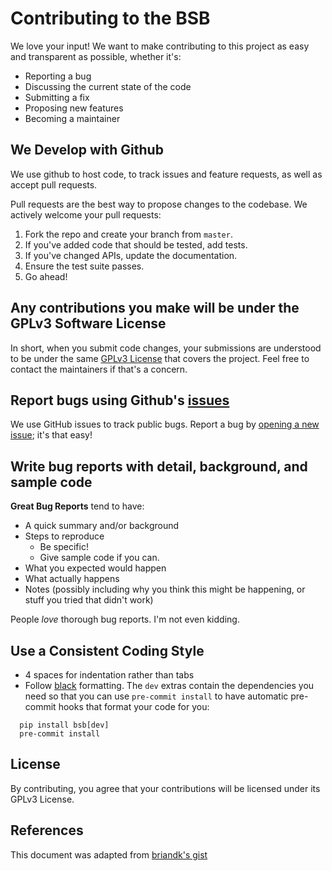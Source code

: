 # Contributing to the BSB
We love your input! We want to make contributing to this project as easy and transparent as possible, whether it's:

- Reporting a bug
- Discussing the current state of the code
- Submitting a fix
- Proposing new features
- Becoming a maintainer

## We Develop with Github
We use github to host code, to track issues and feature requests, as well as accept pull requests.

Pull requests are the best way to propose changes to the codebase. We actively welcome your pull requests:

1. Fork the repo and create your branch from `master`.
2. If you've added code that should be tested, add tests.
3. If you've changed APIs, update the documentation.
4. Ensure the test suite passes.
5. Go ahead!

## Any contributions you make will be under the GPLv3 Software License
In short, when you submit code changes, your submissions are understood to be under the same [GPLv3 License](https://www.gnu.org/licenses/gpl-3.0.en.html) that covers the project. Feel free to contact the maintainers if that's a concern.

## Report bugs using Github's [issues](https://github.com/dbbs-lab/bsb/issues)
We use GitHub issues to track public bugs. Report a bug by [opening a new issue](https://github.com/dbbs-lab/bsb/issues/new); it's that easy!

## Write bug reports with detail, background, and sample code

**Great Bug Reports** tend to have:

- A quick summary and/or background
- Steps to reproduce
  - Be specific!
  - Give sample code if you can.
- What you expected would happen
- What actually happens
- Notes (possibly including why you think this might be happening, or stuff you tried that didn't work)

People *love* thorough bug reports. I'm not even kidding.

## Use a Consistent Coding Style

* 4 spaces for indentation rather than tabs
* Follow [black](https://github.com/psf/black) formatting. The `dev` extras contain the
  dependencies you need so that you can use `pre-commit install` to have automatic pre-commit
  hooks that format your code for you:

```
  pip install bsb[dev]
  pre-commit install
```

## License
By contributing, you agree that your contributions will be licensed under its GPLv3 License.

## References
This document was adapted from [briandk's gist](https://gist.github.com/briandk/3d2e8b3ec8daf5a27a62)
